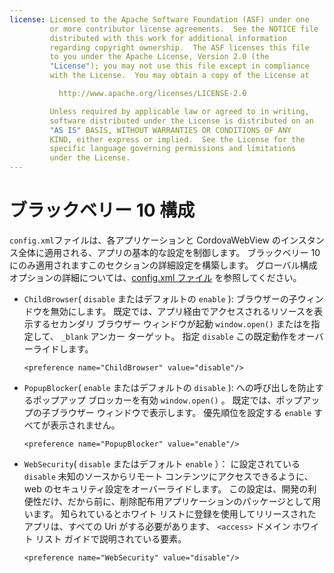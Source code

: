 ```yaml
---
license: Licensed to the Apache Software Foundation (ASF) under one
         or more contributor license agreements.  See the NOTICE file
         distributed with this work for additional information
         regarding copyright ownership.  The ASF licenses this file
         to you under the Apache License, Version 2.0 (the
         "License"); you may not use this file except in compliance
         with the License.  You may obtain a copy of the License at

           http://www.apache.org/licenses/LICENSE-2.0

         Unless required by applicable law or agreed to in writing,
         software distributed under the License is distributed on an
         "AS IS" BASIS, WITHOUT WARRANTIES OR CONDITIONS OF ANY
         KIND, either express or implied.  See the License for the
         specific language governing permissions and limitations
         under the License.
---
```


# ブラックベリー 10 構成

`config.xml`ファイルは、各アプリケーションと CordovaWebView のインスタンス全体に適用される、アプリの基本的な設定を制御します。 ブラックベリー 10 にのみ適用されますこのセクションの詳細設定を構築します。 グローバル構成オプションの詳細については、[config.xml ファイル][1] を参照してください。

 [1]: config_ref_index.md.html#The%20config.xml%20File

*   `ChildBrowser`( `disable` またはデフォルトの `enable` ): ブラウザーの子ウィンドウを無効にします。 既定では、アプリ経由でアクセスされるリソースを表示するセカンダリ ブラウザー ウィンドウが起動 `window.open()` またはを指定して、 `_blank` アンカー ターゲット。 指定 `disable` この既定動作をオーバーライドします。
    
        <preference name="ChildBrowser" value="disable"/>
        

*   `PopupBlocker`( `enable` またはデフォルトの `disable` ): への呼び出しを防止するポップアップ ブロッカーを有効 `window.open()` 。 既定では、ポップアップの子ブラウザー ウィンドウで表示します。 優先順位を設定する `enable` すべてが表示されません。
    
        <preference name="PopupBlocker" value="enable"/>
        

*   `WebSecurity`( `disable` またはデフォルト `enable` ）： に設定されている `disable` 未知のソースからリモート コンテンツにアクセスできるように、web のセキュリティ設定をオーバーライドします。 この設定は、開発の利便性だけ、だから前に、削除配布用アプリケーションのパッケージとして用います。 知られているとホワイト リストに登録を使用してリリースされたアプリは、すべての Uri がする必要があります、 `<access>` ドメイン ホワイト リスト ガイドで説明されている要素。
    
        <preference name="WebSecurity" value="disable"/>